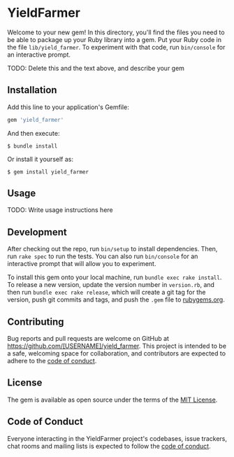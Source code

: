 # YieldFarmer

Welcome to your new gem! In this directory, you'll find the files you need to be able to package up your Ruby library into a gem. Put your Ruby code in the file `lib/yield_farmer`. To experiment with that code, run `bin/console` for an interactive prompt.

TODO: Delete this and the text above, and describe your gem

## Installation

Add this line to your application's Gemfile:

```ruby
gem 'yield_farmer'
```

And then execute:

    $ bundle install

Or install it yourself as:

    $ gem install yield_farmer

## Usage

TODO: Write usage instructions here

## Development

After checking out the repo, run `bin/setup` to install dependencies. Then, run `rake spec` to run the tests. You can also run `bin/console` for an interactive prompt that will allow you to experiment.

To install this gem onto your local machine, run `bundle exec rake install`. To release a new version, update the version number in `version.rb`, and then run `bundle exec rake release`, which will create a git tag for the version, push git commits and tags, and push the `.gem` file to [rubygems.org](https://rubygems.org).

## Contributing

Bug reports and pull requests are welcome on GitHub at https://github.com/[USERNAME]/yield_farmer. This project is intended to be a safe, welcoming space for collaboration, and contributors are expected to adhere to the [code of conduct](https://github.com/[USERNAME]/yield_farmer/blob/master/CODE_OF_CONDUCT.md).


## License

The gem is available as open source under the terms of the [MIT License](https://opensource.org/licenses/MIT).

## Code of Conduct

Everyone interacting in the YieldFarmer project's codebases, issue trackers, chat rooms and mailing lists is expected to follow the [code of conduct](https://github.com/[USERNAME]/yield_farmer/blob/master/CODE_OF_CONDUCT.md).
